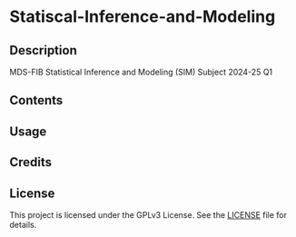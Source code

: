 # Statiscal-Inference-and-Modeling

## Description
MDS-FIB Statistical Inference and Modeling (SIM) Subject 2024-25 Q1

## Contents

## Usage

## Credits

## License
This project is licensed under the GPLv3 License. See the [LICENSE](./LICENSE) file for details.
